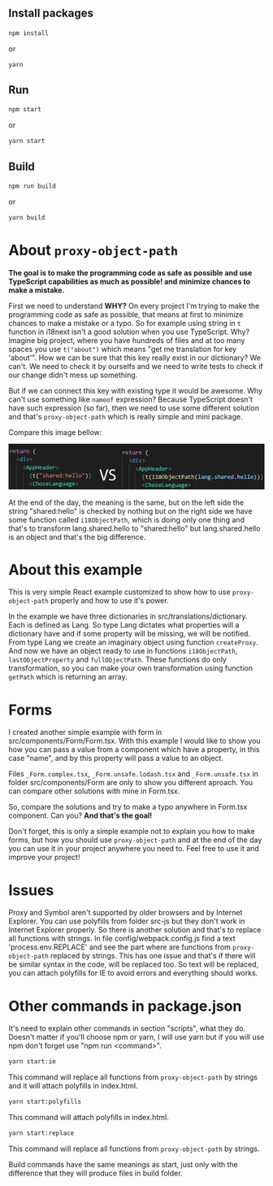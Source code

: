 ## Install packages

```bash
npm install
```

or

```bash
yarn
```

## Run

```bash
npm start
```

or

```bash
yarn start
```

## Build

```bash
npm run build
```

or

```bash
yarn build
```

# About `proxy-object-path`

**The goal is to make the programming code as safe as possible and use TypeScript capabilities as much as possible! and minimize chances to make a mistake.**

First we need to understand **WHY?** On every project I'm trying to make the programming code as safe as possible, that means at first to minimize chances to make a mistake or a typo. So for example using string in `t` function in i18next isn't a good solution when you use TypeScript. Why? Imagine big project, where you have hundreds of files and at too many spaces you use `t("about")` which means "get me translation for key 'about'". How we can be sure that this key really exist in our dictionary? We can't. We need to check it by ourselfs and we need to write tests to check if our change didn't mess up something.

But if we can connect this key with existing type it would be awesome. Why can't use something like `nameof` expression? Because TypeScript doesn't have such expression (so far), then we need to use some different solution and that's `proxy-object-path` which is really simple and mini package.

Compare this image bellow:

![Comparing](https://github.com/MartinTichovsky/__sources__/raw/master/proxy-object-path-compare.png)

At the end of the day, the meaning is the same, but on the left side the string "shared:hello" is checked by nothing but on the right side we have some function called `i18ObjectPath`, which is doing only one thing and that's to transform lang.shared.hello to "shared:hello" but lang.shared.hello is an object and that's the big difference.

# About this example

This is very simple React example customized to show how to use `proxy-object-path` properly and how to use it's power. 

In the example we have three dictionaries in src/translations/dictionary. Each is defined as Lang. So type Lang dictates what properties will a dictionary have and if some property will be missing, we will be notified. From type Lang we create an imaginary object using function `createProxy`. And now we have an object ready to use in functions `i18ObjectPath`, `lastObjectProperty` and `fullObjectPath`. These functions do only transformation, so you can make your own transformation using function `getPath` which is returning an array.

# Forms

I created another simple example with form in src/components/Form/Form.tsx. With this example I would like to show you how you can pass a value from a component which have a property, in this case "name", and by this property will pass a value to an object.


Files `_Form.complex.tsx`, `_Form.unsafe.lodash.tsx` and `_Form.unsafe.tsx` in folder src/components/Form are only to show you different aproach. You can compare other solutions with mine in Form.tsx.

So, compare the solutions and try to make a typo anywhere in Form.tsx component. Can you? **And that's the goal!**

Don't forget, this is only a simple example not to explain you how to make forms, but how you should use `proxy-object-path` and at the end of the day you can use it in your project anywhere you need to. Feel free to use it and improve your project!

# Issues

Proxy and Symbol aren't supported by older browsers and by Internet Explorer. You can use polyfills from folder src-js but they don't work in Internet Explorer properly. So there is another solution and that's to replace all functions with strings. In file config/webpack.config.js find a text 'process.env.REPLACE' and see the part where are functions from `proxy-object-path` replaced by strings. This has one issue and that's if there will be similar syntax in the code, will be replaced too. So text will be replaced, you can attach polyfills for IE to avoid errors and everything should works.

# Other commands in package.json

It's need to explain other commands in section "scripts", what they do. Doesn't matter if you'll choose npm or yarn, I will use yarn but if you will use npm don't forget use "npm run &lt;command&gt;".

```bash
yarn start:ie
```

This command will replace all functions from `proxy-object-path` by strings and it will attach polyfills in index.html.

```bash
yarn start:polyfills
```

This command will attach polyfills in index.html.

```bash
yarn start:replace
```

This command will replace all functions from `proxy-object-path` by strings.

Build commands have the same meanings as start, just only with the difference that they will produce files in build folder.